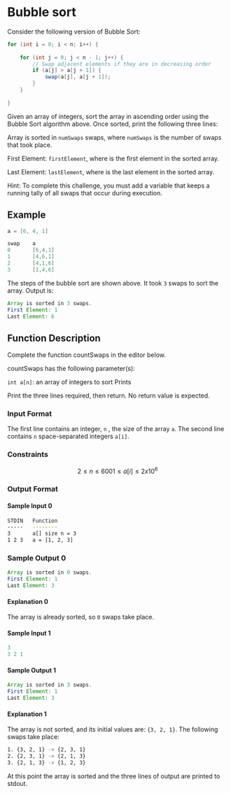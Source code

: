 # Bubble sort

Consider the following version of Bubble Sort:

```java
for (int i = 0; i < n; i++) {
    
    for (int j = 0; j < n - 1; j++) {
        // Swap adjacent elements if they are in decreasing order
        if (a[j] > a[j + 1]) {
            swap(a[j], a[j + 1]);
        }
    }
    
}
```

Given an array of integers, sort the array in ascending order using the Bubble Sort algorithm above. Once sorted, print the following three lines:

Array is sorted in `numSwaps` swaps, where `numSwaps` is the number of swaps that took place.

First Element: `firstElement`, where  is the first element in the sorted array.

Last Element: `lastElement`, where  is the last element in the sorted array.

Hint: To complete this challenge, you must add a variable that keeps a running tally of all swaps that occur during execution.

## Example

```java
a = [6, 4, 1]
```

```java
swap    a
0       [6,4,1]
1       [4,6,1]
2       [4,1,6]
3       [1,4,6]
```

The steps of the bubble sort are shown above. It took `3` swaps to sort the array. Output is:

```java
Array is sorted in 3 swaps.  
First Element: 1  
Last Element: 6  
```

## Function Description

Complete the function countSwaps in the editor below.

countSwaps has the following parameter(s):

``int a[n]``: an array of integers to sort
Prints

Print the three lines required, then return. No return value is expected.

### Input Format

The first line contains an integer, `n` , the size of the array `a`.
The second line contains `n` space-separated integers `a[i]`.

### Constraints

```math
2 ≤ n ≤ 600
1 ≤ a[i] ≤ 2 x 10^6
```

### Output Format

#### Sample Input 0

```bash
STDIN   Function
-----   --------
3       a[] size n = 3
1 2 3   a = [1, 2, 3]
```

### Sample Output 0

```java
Array is sorted in 0 swaps.
First Element: 1
Last Element: 3
```

#### Explanation 0

The array is already sorted, so `0` swaps take place.

#### Sample Input 1

```java
3
3 2 1
```

#### Sample Output 1

```java
Array is sorted in 3 swaps.
First Element: 1
Last Element: 3
```

#### Explanation 1

The array is not sorted, and its initial values are: `{3, 2, 1}`. The following  swaps take place:

```bash
1. {3, 2, 1} -> {2, 3, 1}
2. {2, 3, 1} -> {2, 1, 3}
3. {2, 1, 3} -> {1, 2, 3}
```

At this point the array is sorted and the three lines of output are printed to stdout.
